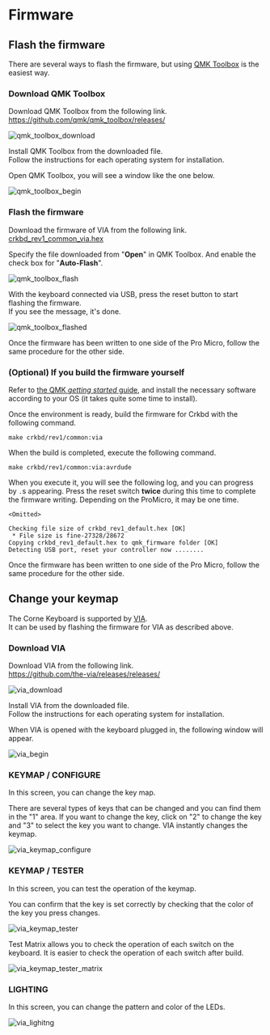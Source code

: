 # Firmware

## Flash the firmware

There are several ways to flash the firmware,
but using [QMK Toolbox](https://github.com/qmk/qmk_toolbox) is the easiest way.

### Download QMK Toolbox

Download QMK Toolbox from the following link.\
<https://github.com/qmk/qmk_toolbox/releases/>

![qmk_toolbox_download](assets/qmk_toolbox_download.jpg)

Install QMK Toolbox from the downloaded file. \
Follow the instructions for each operating system for installation.

Open QMK Toolbox, you will see a window like the one below.

![qmk_toolbox_begin](assets/qmk_toolbox_begin.jpg)

### Flash the firmware

Download the firmware of VIA from the following link.\
[crkbd_rev1_common_via.hex](https://github.com/foostan/qmk_firmware-hex/releases/download/release-20201208/crkbd_rev1_common_via.hex)

Specify the file downloaded from "**Open**" in QMK Toolbox.
And enable the check box for "**Auto-Flash**".

![qmk_toolbox_flash](assets/qmk_toolbox_flash.jpg)

With the keyboard connected via USB,
press the reset button to start flashing the firmware. \
If you see the message, it's done.

![qmk_toolbox_flashed](assets/qmk_toolbox_flashed.jpg)

Once the firmware has been written to one side of the Pro Micro,
follow the same procedure for the other side.

### (Optional) If you build the firmware yourself

Refer to [the QMK _getting started_ guide](https://docs.qmk.fm/#/newbs_getting_started),
and install the necessary software according to your OS
(it takes quite some time to install).

Once the environment is ready,
build the firmware for Crkbd with the following command.

```
make crkbd/rev1/common:via
```

When the build is completed,
execute the following command.

```
make crkbd/rev1/common:via:avrdude
```

When you execute it,
you will see the following log,
and you can progress by `.`s appearing.
Press the reset switch **twice** during this time to complete the firmware writing.
Depending on the ProMicro, it may be one time.

```
<Omitted>

Checking file size of crkbd_rev1_default.hex [OK]
 * File size is fine-27328/28672
Copying crkbd_rev1_default.hex to qmk_firmware folder [OK]
Detecting USB port, reset your controller now ........
```

Once the firmware has been written to one side of the Pro Micro,
follow the same procedure for the other side.

## Change your keymap

The Corne Keyboard is supported by [VIA](https://caniusevia.com/). \
It can be used by flashing the firmware for VIA as described above.

### Download VIA

Download VIA from the following link.\
<https://github.com/the-via/releases/releases/>

![via_download](assets/via_download.jpg)

Install VIA from the downloaded file. \
Follow the instructions for each operating system for installation.

When VIA is opened with the keyboard plugged in, the following window will appear.

![via_begin](assets/via_begin.jpg)

### KEYMAP / CONFIGURE

In this screen, you can change the key map.

There are several types of keys that can be changed
and you can find them in the "1" area.
If you want to change the key,
click on "2" to change the key and "3" to select the key you want to change.
VIA instantly changes the keymap.

![via_keymap_configure](assets/via_keymap_configure.jpg)

### KEYMAP / TESTER

In this screen, you can test the operation of the keymap.

You can confirm that the key is set correctly
by checking that the color of the key you press changes.

![via_keymap_tester](assets/via_keymap_tester.jpg)

Test Matrix allows you to check the operation of each switch on the keyboard.
It is easier to check the operation of each switch after build.

![via_keymap_tester_matrix](assets/via_keymap_tester_matrix.jpg)

### LIGHTING

In this screen, you can change the pattern and color of the LEDs.

![via_lighitng](assets/via_lighting.jpg)

